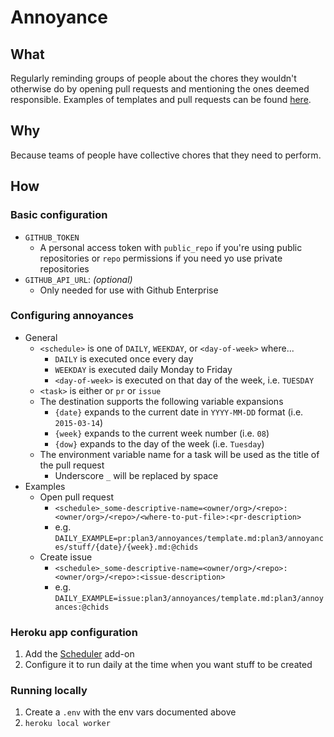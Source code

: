 # Annoyance

## What

Regularly reminding groups of people about the chores they wouldn't otherwise do by opening pull requests and mentioning the ones deemed responsible. Examples of templates and pull requests can be found [here](https://github.com/smp-labs/annoyances).

## Why

Because teams of people have collective chores that they need to perform.

## How

### Basic configuration

* `GITHUB_TOKEN`
   * A personal access token with `public_repo` if you're using public repositories or `repo` permissions if you need yo use private repositories
* `GITHUB_API_URL`: _(optional)_
   * Only needed for use with Github Enterprise

### Configuring annoyances

* General
   * `<schedule>` is one of `DAILY`, `WEEKDAY`, or `<day-of-week>` where...
      * `DAILY` is executed once every day
      * `WEEKDAY` is executed daily Monday to Friday
      * `<day-of-week>` is executed on that day of the week, i.e. `TUESDAY`
   * `<task>` is either or `pr` or `issue`
   * The destination supports the following variable expansions
      * `{date}` expands to the current date in `YYYY-MM-DD` format (i.e. `2015-03-14`)
      * `{week}` expands to the current week number (i.e. `08`)
      * `{dow}` expands to the day of the week (i.e. `Tuesday`)
   * The environment variable name for a task will be used as the title of the pull request
      * Underscore `_` will be replaced by space ` `
* Examples
   * Open pull request
      * `<schedule>_some-descriptive-name=<owner/org>/<repo>:<owner/org>/<repo>/<where-to-put-file>:<pr-description>`
      * e.g. `DAILY_EXAMPLE=pr:plan3/annoyances/template.md:plan3/annoyances/stuff/{date}/{week}.md:@chids`
   * Create issue
      * `<schedule>_some-descriptive-name=<owner/org>/<repo>:<owner/org>/<repo>:<issue-description>`
      * e.g. `DAILY_EXAMPLE=issue:plan3/annoyances/template.md:plan3/annoyances:@chids`

### Heroku app configuration

1. Add the [Scheduler](https://devcenter.heroku.com/articles/scheduler) add-on
2. Configure it to run daily at the time when you want stuff to be created

### Running locally

1. Create a `.env` with the env vars documented above
2. `heroku local worker`